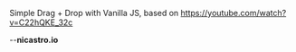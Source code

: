 Simple Drag + Drop with Vanilla JS, based on https://youtube.com/watch?v=C22hQKE_32c

--**nicastro.io**